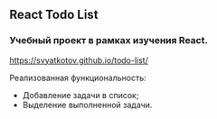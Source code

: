 ## React Todo List

### Учебный проект в рамках изучения React.

https://svyatkotov.github.io/todo-list/

Реализованная функциональность:
 * Добавление задачи в список;
 * Выделение выполненной задачи.